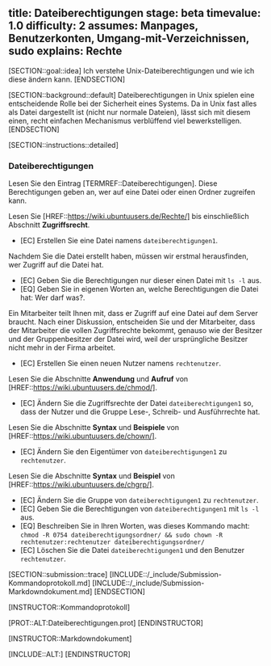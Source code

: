 title: Dateiberechtigungen
stage: beta
timevalue: 1.0
difficulty: 2
assumes: Manpages, Benutzerkonten, Umgang-mit-Verzeichnissen, sudo
explains: Rechte
---

[SECTION::goal::idea]
Ich verstehe Unix-Dateiberechtigungen und wie ich diese ändern kann.
[ENDSECTION]

[SECTION::background::default]
Dateiberechtigungen in Unix spielen eine entscheidende Rolle bei der Sicherheit eines Systems.
Da in Unix fast alles als Datei dargestellt ist (nicht nur normale Dateien), lässt sich mit
diesem einen, recht einfachen Mechanismus verblüffend viel bewerkstelligen.
[ENDSECTION]

[SECTION::instructions::detailed]

### Dateiberechtigungen

Lesen Sie den Eintrag [TERMREF::Dateiberechtigungen].
Diese Berechtigungen geben an, wer auf eine Datei oder einen Ordner zugreifen kann.

Lesen Sie [HREF::https://wiki.ubuntuusers.de/Rechte/] 
bis einschließlich Abschnitt **Zugriffsrecht**.

- [EC] Erstellen Sie eine Datei namens `dateiberechtigungen1`.

Nachdem Sie die Datei erstellt haben, müssen wir erstmal herausfinden, wer Zugriff auf die Datei hat.

- [EC] Geben Sie die Berechtigungen nur dieser einen Datei mit `ls -l` aus. 
- [EQ] Geben Sie in eigenen Worten an, welche Berechtigungen die Datei hat: Wer darf was?.

Ein Mitarbeiter teilt Ihnen mit, dass er Zugriff auf eine Datei auf dem Server braucht. Nach einer 
Diskussion, entscheiden Sie und der Mitarbeiter, dass der Mitarbeiter die vollen Zugriffsrechte 
bekommt, genauso wie der Besitzer und der Gruppenbesitzer der Datei wird, weil der ursprüngliche 
Besitzer nicht mehr in der Firma arbeitet. 

- [EC] Erstellen Sie einen neuen Nutzer namens `rechtenutzer`.

Lesen Sie die Abschnitte **Anwendung** und **Aufruf** von 
[HREF::https://wiki.ubuntuusers.de/chmod/].

- [EC] Ändern Sie die Zugriffsrechte der Datei `dateiberechtigungen1` so, dass der Nutzer und die Gruppe 
   Lese-, Schreib- und Ausführrechte hat.

Lesen Sie die Abschnitte **Syntax** und **Beispiele** von 
[HREF::https://wiki.ubuntuusers.de/chown/].

- [EC] Ändern Sie den Eigentümer von `dateiberechtigungen1` zu `rechtenutzer`.

Lesen Sie die Abschnitte **Syntax** und **Beispiel** von 
[HREF::https://wiki.ubuntuusers.de/chgrp/].

- [EC] Ändern Sie die Gruppe von `dateiberechtigungen1` zu `rechtenutzer`.
- [EC] Geben Sie die Berechtigungen von `dateiberechtigungen1` mit `ls -l` aus. 
- [EQ] Beschreiben Sie in Ihren Worten, was dieses Kommando macht: 
   `chmod -R 0754 dateiberechtigungsordner/ && sudo chown -R rechtenutzer:rechtenutzer dateiberechtigungsordner/`
- [EC] Löschen Sie die Datei `dateiberechtigungen1` und den Benutzer `rechtenutzer`.

[SECTION::submission::trace]
[INCLUDE::/_include/Submission-Kommandoprotokoll.md]
[INCLUDE::/_include/Submission-Markdowndokument.md]
[ENDSECTION]

[INSTRUCTOR::Kommandoprotokoll]

[PROT::ALT:Dateiberechtigungen.prot]
[ENDINSTRUCTOR]

[INSTRUCTOR::Markdowndokument]

[INCLUDE::ALT:]
[ENDINSTRUCTOR]